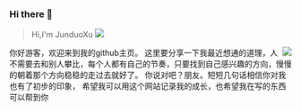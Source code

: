 ### Hi there 👋
> Hi,I'm JunduoXu  ![](https://visitor-badge.glitch.me/badge?page_id=JNbuck)


<a href="https://github.com/anuraghazra/convoychat">
  <img align="right" src="https://github-readme-stats.vercel.app/api?username=JNbuck&show_icons=true&count_private=true&hide=prs&theme=default_repocard" />
</a>
你好游客，欢迎来到我的github主页。
这里要分享一下我最近想通的道理，人不需要去和别人攀比，每个人都有自己的节奏，只要找到自己感兴趣的方向，慢慢的朝着那个方向稳稳的走过去就好了。
你说对吧？朋友。短短几句话相信你对我也有了初步的印象，
希望我可以用这个网站记录我的成长，也希望我在写的东西可以帮到你


